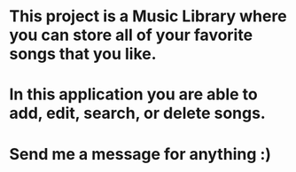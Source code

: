 # This project is a Music Library where you can store all of your favorite songs that you like. 

# In this application you are able to add, edit, search, or delete songs. 

# Send me a message for anything :)
